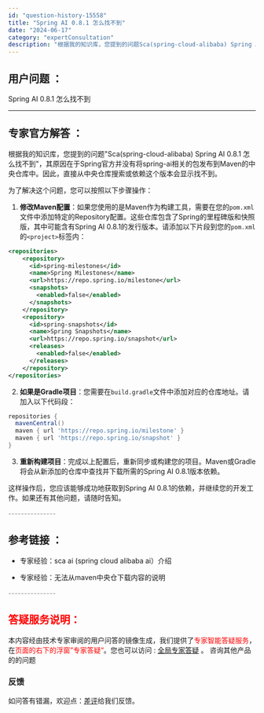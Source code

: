 ```yaml
---
id: "question-history-15558"
title: "Spring AI 0.8.1 怎么找不到"
date: "2024-06-17"
category: "expertConsultation"
description: "根据我的知识库，您提到的问题Sca(spring-cloud-alibaba) Spring AI 0.8.1 怎么找不到，其原因在于Spring官方并没有将spring-ai相关的包发布到Maven的中央仓库中。因此，直接从中央仓库搜索或依赖这个版本会显示找不到。为了解决这个问题，您可以按照以下步"
---
```


## 用户问题 ： 
 Spring AI 0.8.1 怎么找不到  

---------------
## 专家官方解答 ：

根据我的知识库，您提到的问题"Sca(spring-cloud-alibaba) Spring AI 0.8.1 怎么找不到"，其原因在于Spring官方并没有将spring-ai相关的包发布到Maven的中央仓库中。因此，直接从中央仓库搜索或依赖这个版本会显示找不到。

为了解决这个问题，您可以按照以下步骤操作：

1. **修改Maven配置**：如果您使用的是Maven作为构建工具，需要在您的`pom.xml`文件中添加特定的Repository配置。这些仓库包含了Spring的里程碑版和快照版，其中可能含有Spring AI 0.8.1的发行版本。请添加以下片段到您的`pom.xml`的`<project>`标签内：

```xml
<repositories>
    <repository>
      <id>spring-milestones</id>
      <name>Spring Milestones</name>
      <url>https://repo.spring.io/milestone</url>
      <snapshots>
        <enabled>false</enabled>
      </snapshots>
    </repository>
    <repository>
      <id>spring-snapshots</id>
      <name>Spring Snapshots</name>
      <url>https://repo.spring.io/snapshot</url>
      <releases>
        <enabled>false</enabled>
      </releases>
    </repository>
</repositories>
```

2. **如果是Gradle项目**：您需要在`build.gradle`文件中添加对应的仓库地址。请加入以下代码段：

```groovy
repositories {
  mavenCentral()
  maven { url 'https://repo.spring.io/milestone' }
  maven { url 'https://repo.spring.io/snapshot' }
}
```

3. **重新构建项目**：完成以上配置后，重新同步或构建您的项目。Maven或Gradle将会从新添加的仓库中查找并下载所需的Spring AI 0.8.1版本依赖。

这样操作后，您应该能够成功地获取到Spring AI 0.8.1的依赖，并继续您的开发工作。如果还有其他问题，请随时告知。


<font color="#949494">---------------</font> 


## 参考链接 ：

* 专家经验：sca ai (spring cloud alibaba ai）介绍 
 
 * 专家经验：无法从maven中央仓下载内容的说明 


 <font color="#949494">---------------</font> 
 


## <font color="#FF0000">答疑服务说明：</font> 

本内容经由技术专家审阅的用户问答的镜像生成，我们提供了<font color="#FF0000">专家智能答疑服务</font>，在<font color="#FF0000">页面的右下的浮窗”专家答疑“</font>。您也可以访问 : [全局专家答疑](https://answer.opensource.alibaba.com/docs/intro) 。 咨询其他产品的的问题

### 反馈
如问答有错漏，欢迎点：[差评](https://ai.nacos.io/user/feedbackByEnhancerGradePOJOID?enhancerGradePOJOId=15583)给我们反馈。
